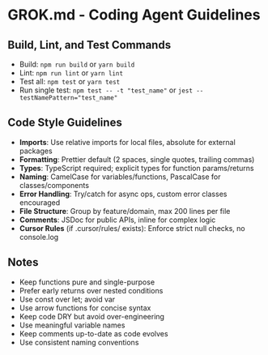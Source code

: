 # GROK.md - Coding Agent Guidelines

  ## Build, Lint, and Test Commands
  - Build: `npm run build` or `yarn build`
  - Lint: `npm run lint` or `yarn lint`
  - Test all: `npm test` or `yarn test`
  - Run single test: `npm test -- -t "test_name"` or `jest --testNamePattern="test_name"`

  ## Code Style Guidelines
  - **Imports**: Use relative imports for local files, absolute for external packages
  - **Formatting**: Prettier default (2 spaces, single quotes, trailing commas)
  - **Types**: TypeScript required; explicit types for function params/returns
  - **Naming**: CamelCase for variables/functions, PascalCase for classes/components
  - **Error Handling**: Try/catch for async ops, custom error classes encouraged
  - **File Structure**: Group by feature/domain, max 200 lines per file
  - **Comments**: JSDoc for public APIs, inline for complex logic
  - **Cursor Rules** (if .cursor/rules/ exists): Enforce strict null checks, no console.log

  ## Notes
  - Keep functions pure and single-purpose
  - Prefer early returns over nested conditions
  - Use const over let; avoid var
  - Use arrow functions for concise syntax
  - Keep code DRY but avoid over-engineering
  - Use meaningful variable names
  - Keep comments up-to-date as code evolves
  - Use consistent naming conventions